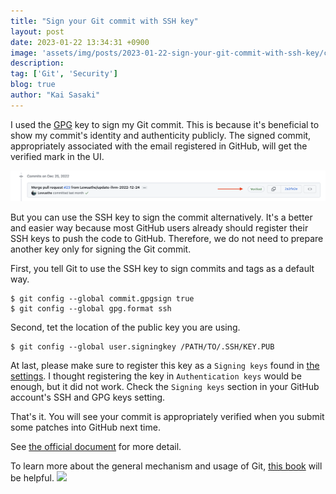 ```yaml
---
title: "Sign your Git commit with SSH key"
layout: post
date: 2023-01-22 13:34:31 +0900
image: 'assets/img/posts/2023-01-22-sign-your-git-commit-with-ssh-key/catch.jpg'
description:
tag: ['Git', 'Security']
blog: true
author: "Kai Sasaki"
---
```


I used the [GPG](https://gnupg.org/) key to sign my Git commit. This is because it's beneficial to show my commit's identity and authenticity publicly. The signed commit, appropriately associated with the email registered in GitHub, will get the verified mark in the UI.

![verified](/assets/img/posts/2023-01-22-sign-your-git-commit-with-ssh-key/verified.png)

But you can use the SSH key to sign the commit alternatively. It's a better and easier way because most GitHub users already should register their SSH keys to push the code to GitHub. Therefore, we do not need to prepare another key only for signing the Git commit.

First, you tell Git to use the SSH key to sign commits and tags as a default way.

```
$ git config --global commit.gpgsign true
$ git config --global gpg.format ssh
```

Second, tet the location of the public key you are using.

```
$ git config --global user.signingkey /PATH/TO/.SSH/KEY.PUB
```

At last, please make sure to register this key as a `Signing keys` found in [the settings](https://github.com/settings/keys). I thought registering the key in `Authentication keys` would be enough, but it did not work. Check the `Signing keys` section in your GitHub account's SSH and GPG keys setting.

That's it. You will see your commit is appropriately verified when you submit some patches into GitHub next time.


See [the official document](https://docs.github.com/en/authentication/managing-commit-signature-verification/telling-git-about-your-signing-key) for more detail. 

To learn more about the general mechanism and usage of Git, [this book](https://amzn.to/3QYZTUt) will be helpful.
<a href="https://www.amazon.com/Version-Control-Git-Collaborative-Development/dp/1492091197?crid=34WJ3LBQPE7MF&keywords=Git&qid=1674362960&sprefix=gi%2Caps%2C246&sr=8-1&linkCode=li3&tag=lewuathe-20&linkId=2ada1985367ab6e2ad7ba531a1f1d01b&language=en_US&ref_=as_li_ss_il" target="_blank"><img border="0" src="//ws-na.amazon-adsystem.com/widgets/q?_encoding=UTF8&ASIN=1492091197&Format=_SL250_&ID=AsinImage&MarketPlace=US&ServiceVersion=20070822&WS=1&tag=lewuathe-20&language=en_US" ></a><img src="https://ir-na.amazon-adsystem.com/e/ir?t=lewuathe-20&language=en_US&l=li3&o=1&a=1492091197" width="1" height="1" border="0" alt="" style="border:none !important; margin:0px !important;" />